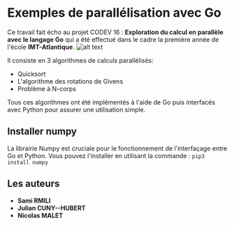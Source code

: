 # Exemples de parallélisation avec Go
Ce travail fait écho au projet CODEV 16 : **Exploration du calcul en parallèle avec le langage Go**  qui a été effectué dans le cadre la première année de l'école **IMT-Atlantique**.
![alt text](https://www.google.com/url?sa=i&url=https%3A%2F%2Fen.wikipedia.org%2Fwiki%2FIMT_Atlantique&psig=AOvVaw1yTWfxC4vROa_dwTJl80ix&ust=1593250885081000&source=images&cd=vfe&ved=0CAIQjRxqFwoTCJDB3ZqYn-oCFQAAAAAdAAAAABAD)

Il consiste en 3 algorithmes de calculs parallélisés:
  - Quicksort
  - L'algorithme des rotations de Givens
  - Problème à N-corps

Tous ces algorithmes ont été implémentés à l'aide de Go puis interfacés avec Python pour assurer une utilisation simple.

## Installer numpy
La librairie Numpy est cruciale pour le fonctionnement de l'interfaçage entre Go et Python. 
Vous pouvez l'installer en utilisant la commande : `pip3 install numpy`


## Les auteurs
* **Sami RMILI** 
* **Julian CUNY--HUBERT** 
* **Nicolas MALET** 
